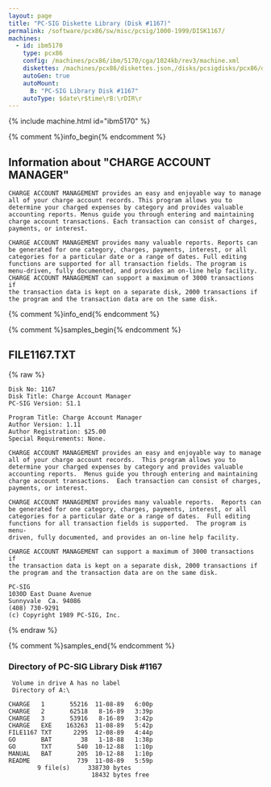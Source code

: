 ```yaml
---
layout: page
title: "PC-SIG Diskette Library (Disk #1167)"
permalink: /software/pcx86/sw/misc/pcsig/1000-1999/DISK1167/
machines:
  - id: ibm5170
    type: pcx86
    config: /machines/pcx86/ibm/5170/cga/1024kb/rev3/machine.xml
    diskettes: /machines/pcx86/diskettes.json,/disks/pcsigdisks/pcx86/diskettes.json
    autoGen: true
    autoMount:
      B: "PC-SIG Library Disk #1167"
    autoType: $date\r$time\rB:\rDIR\r
---
```


{% include machine.html id="ibm5170" %}

{% comment %}info_begin{% endcomment %}

## Information about "CHARGE ACCOUNT MANAGER"

    CHARGE ACCOUNT MANAGEMENT provides an easy and enjoyable way to manage
    all of your charge account records. This program allows you to
    determine your charged expenses by category and provides valuable
    accounting reports. Menus guide you through entering and maintaining
    charge account transactions. Each transaction can consist of charges,
    payments, or interest.
    
    CHARGE ACCOUNT MANAGEMENT provides many valuable reports. Reports can
    be generated for one category, charges, payments, interest, or all
    categories for a particular date or a range of dates. Full editing
    functions are supported for all transaction fields. The program is
    menu-driven, fully documented, and provides an on-line help facility.
    CHARGE ACCOUNT MANAGEMENT can support a maximum of 3000 transactions if
    the transaction data is kept on a separate disk, 2000 transactions if
    the program and the transaction data are on the same disk.
{% comment %}info_end{% endcomment %}

{% comment %}samples_begin{% endcomment %}

## FILE1167.TXT

{% raw %}
```
Disk No: 1167                                                           
Disk Title: Charge Account Manager                                      
PC-SIG Version: S1.1                                                    
                                                                        
Program Title: Charge Account Manager                                   
Author Version: 1.11                                                    
Author Registration: $25.00                                             
Special Requirements: None.                                             
                                                                        
CHARGE ACCOUNT MANAGEMENT provides an easy and enjoyable way to manage  
all of your charge account records.  This program allows you to         
determine your charged expenses by category and provides valuable       
accounting reports.  Menus guide you through entering and maintaining   
charge account transactions.  Each transaction can consist of charges,  
payments, or interest.                                                  
                                                                        
CHARGE ACCOUNT MANAGEMENT provides many valuable reports.  Reports can  
be generated for one category, charges, payments, interest, or all      
categories for a particular date or a range of dates.  Full editing     
functions for all transaction fields is supported.  The program is menu-
driven, fully documented, and provides an on-line help facility.        
                                                                        
CHARGE ACCOUNT MANAGEMENT can support a maximum of 3000 transactions if 
the transaction data is kept on a separate disk, 2000 transactions if   
the program and the transaction data are on the same disk.              
                                                                        
PC-SIG                                                                  
1030D East Duane Avenue                                                 
Sunnyvale  Ca. 94086                                                    
(408) 730-9291                                                          
(c) Copyright 1989 PC-SIG, Inc.                                         
```
{% endraw %}

{% comment %}samples_end{% endcomment %}

### Directory of PC-SIG Library Disk #1167

     Volume in drive A has no label
     Directory of A:\

    CHARGE   1       55216  11-08-89   6:00p
    CHARGE   2       62518   8-16-89   3:39p
    CHARGE   3       53916   8-16-89   3:42p
    CHARGE   EXE    163263  11-08-89   5:42p
    FILE1167 TXT      2295  12-08-89   4:44p
    GO       BAT        38   1-18-88   1:38p
    GO       TXT       540  10-12-88   1:10p
    MANUAL   BAT       205  10-12-88   1:10p
    README             739  11-08-89   5:59p
            9 file(s)     338730 bytes
                           18432 bytes free
